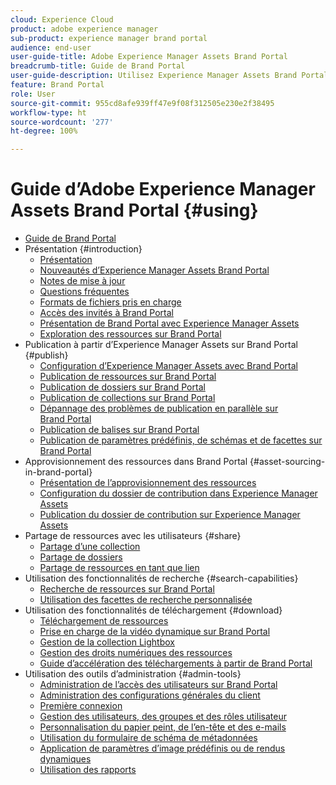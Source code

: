 ```yaml
---
cloud: Experience Cloud
product: adobe experience manager
sub-product: experience manager brand portal
audience: end-user
user-guide-title: Adobe Experience Manager Assets Brand Portal
breadcrumb-title: Guide de Brand Portal
user-guide-description: Utilisez Experience Manager Assets Brand Portal pour répondre aux besoins marketing en distribuant des ressources de marque et de produit approuvées à des agences externes, des partenaires, des équipes internes et des revendeurs pour téléchargement, et ce en toute sécurité.
feature: Brand Portal
role: User
source-git-commit: 955cd8afe939ff47e9f08f312505e230e2f38495
workflow-type: ht
source-wordcount: '277'
ht-degree: 100%

---
```



# Guide d’Adobe Experience Manager Assets Brand Portal {#using}

+ [Guide de Brand Portal](using/home.md)
+ Présentation {#introduction}
   + [Présentation](using/brand-portal.md)
   + [Nouveautés d’Experience Manager Assets Brand Portal](using/whats-new.md)
   + [Notes de mise à jour](using/brand-portal-release-notes.md)
   + [Questions fréquentes](using/brand-portal-faqs.md)
   + [Formats de fichiers pris en charge](using/brand-portal-supported-formats.md)
   + [Accès des invités à Brand Portal](using/guest-access.md)
   + [Présentation de Brand Portal avec Experience Manager Assets](https://experienceleague.adobe.com/docs/experience-manager-brand-portal/using/home.html?lang=fr)
   + [Exploration des ressources sur Brand Portal](using/browse-assets-brand-portal.md)
+ Publication à partir d’Experience Manager Assets sur Brand Portal {#publish}
   + [Configuration d’Experience Manager Assets avec Brand Portal](using/configure-aem-assets-with-brand-portal.md)
   + [Publication de ressources sur Brand Portal](https://experienceleague.adobe.com/docs/experience-manager-65/assets/brandportal/brand-portal-publish-assets.html?lang=fr)
   + [Publication de dossiers sur Brand Portal](https://experienceleague.adobe.com/docs/experience-manager-65/assets/brandportal/brand-portal-publish-folder.html?lang=fr)
   + [Publication de collections sur Brand Portal](https://experienceleague.adobe.com/docs/experience-manager-65/assets/brandportal/brand-portal-publish-collection.html?lang=fr)
   + [Dépannage des problèmes de publication en parallèle sur Brand Portal](using/troubleshoot-parallel-publishing.md)
   + [Publication de balises sur Brand Portal](using/brand-portal-publish-tags.md)
   + [Publication de paramètres prédéfinis, de schémas et de facettes sur Brand Portal](using/publish-schema-search-facets-presets.md)
+ Approvisionnement des ressources dans Brand Portal {#asset-sourcing-in-brand-portal}
   + [Présentation de l’approvisionnement des ressources](using/brand-portal-asset-sourcing.md)
   + [Configuration du dossier de contribution dans Experience Manager Assets](using/brand-portal-publish-contribution-folder-to-brand-portal.md)
   + [Publication du dossier de contribution sur Experience Manager Assets](using/brand-portal-publish-contribution-folder-to-aem-assets.md)
+ Partage de ressources avec les utilisateurs {#share}
   + [Partage d’une collection](using/brand-portal-share-collection.md)
   + [Partage de dossiers](using/brand-portal-sharing-folders.md)
   + [Partage de ressources en tant que lien](using/brand-portal-link-share.md)
+ Utilisation des fonctionnalités de recherche {#search-capabilities}
   + [Recherche de ressources sur Brand Portal](using/brand-portal-searching.md)
   + [Utilisation des facettes de recherche personnalisée](using/brand-portal-search-facets.md)
+ Utilisation des fonctionnalités de téléchargement {#download}
   + [Téléchargement de ressources](using/brand-portal-download-assets.md)
   + [Prise en charge de la vidéo dynamique sur Brand Portal](using/dynamic-video-brand-portal.md)
   + [Gestion de la collection Lightbox](using/brand-portal-light-box.md)
   + [Gestion des droits numériques des ressources](using/manage-digital-rights-of-assets.md)
   + [Guide d’accélération des téléchargements à partir de Brand Portal](using/accelerated-download.md)
+ Utilisation des outils d’administration {#admin-tools}
   + [Administration de l’accès des utilisateurs sur Brand Portal](using/access-configurations-brand-portal.md)
   + [Administration des configurations générales du client](using/brand-portal-general-configuration.md)
   + [Première connexion](using/brand-portal-onboarding.md)
   + [Gestion des utilisateurs, des groupes et des rôles utilisateur](using/brand-portal-adding-users.md)
   + [Personnalisation du papier peint, de l’en-tête et des e-mails](using/brand-portal-branding.md)
   + [Utilisation du formulaire de schéma de métadonnées](using/brand-portal-metadata-schemas.md)
   + [Application de paramètres d’image prédéfinis ou de rendus dynamiques](using/brand-portal-image-presets.md)
   + [Utilisation des rapports](using/brand-portal-reports.md)

